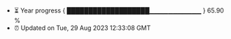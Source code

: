 - ⏳ Year progress { ███████████████████▁▁▁▁▁▁▁▁▁▁▁ } 65.90 %
- ⏰ Updated on Tue, 29 Aug 2023 12:33:08 GMT

